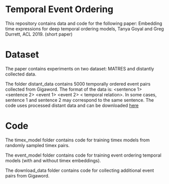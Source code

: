# Temporal Event Ordering
This repository contains data and code for the following paper: Embedding time expressions for deep temporal ordering models, Tanya Goyal and Greg Durrett, ACL 2019. (short paper)

# Dataset
The paper contains experiments on two dataset: MATRES and distantly collected data.

The folder distant_data contains 5000 temporally ordered event pairs collected from Gigaword. The format of the data is: <sentence 1> <sentence 2> <event 1> <event 2> < temporal relation>.
In some cases, sentence 1 and sentence 2 may correspond to the same sentence. 
The code uses processed distant data and can be downloaded <a href="https://drive.google.com/open?id=1J69G_xa3KbilMpz9in7PxlfNtagX6zx7">here</a> 

# Code
The timex_model folder contains code for training timex models from randomly sampled timex pairs.

The event_model folder contains code for training event ordering temporal models (with and without timex embeddings).

The download_data folder contains code for collecting additional event pairs from Gigaword.  
